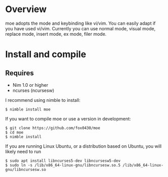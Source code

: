 # Overview

moe adopts the mode and keybinding like vi/vim.
You can easily adapt if you have used vi/vim.
Currently you can use normal mode, visual mode, replace mode, insert mode, ex mode, filer mode.

# Install and compile

## Requires
- Nim 1.0 or higher
- ncurses (ncursesw)

I recommend using nimble to install:

```
$ nimble install moe
```

If you want to compile moe or use a version in development:

```
$ git clone https://github.com/fox0430/moe
$ cd moe
$ nimble install
```

If you are running Linux Ubuntu, or a distribution based on Ubuntu, you will likely need to run

```
$ sudo apt install libncurses5-dev libncursesw5-dev
$ sudo ln -s /lib/x86_64-linux-gnu/libncursesw.so.5 /lib/x86_64-linux-gnu/libncursesw.so
```
